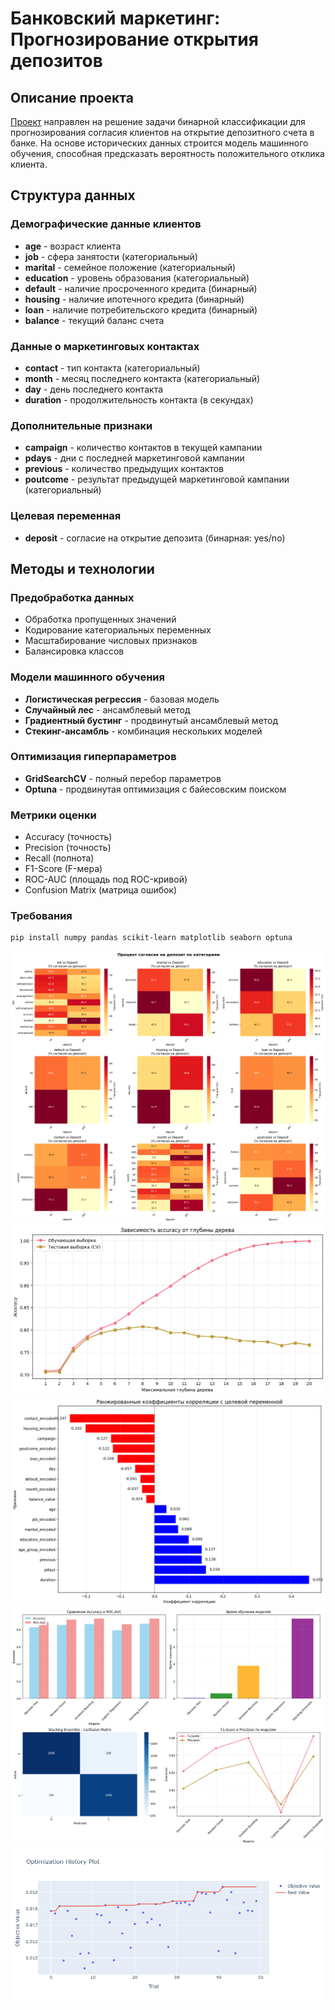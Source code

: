 # Банковский маркетинг: Прогнозирование открытия депозитов

## Описание проекта
[Проект](https://github.com/UlyanaGru/ML_project4/blob/master/ml_progect4.ipynb) направлен на решение задачи бинарной классификации для прогнозирования согласия клиентов на открытие депозитного счета в банке. На основе исторических данных строится модель машинного обучения, способная предсказать вероятность положительного отклика клиента.

## Структура данных

### Демографические данные клиентов
- **age** - возраст клиента
- **job** - сфера занятости (категориальный)
- **marital** - семейное положение (категориальный)
- **education** - уровень образования (категориальный)
- **default** - наличие просроченного кредита (бинарный)
- **housing** - наличие ипотечного кредита (бинарный)
- **loan** - наличие потребительского кредита (бинарный)
- **balance** - текущий баланс счета

### Данные о маркетинговых контактах
- **contact** - тип контакта (категориальный)
- **month** - месяц последнего контакта (категориальный)
- **day** - день последнего контакта
- **duration** - продолжительность контакта (в секундах)

### Дополнительные признаки
- **campaign** - количество контактов в текущей кампании
- **pdays** - дни с последней маркетинговой кампании
- **previous** - количество предыдущих контактов
- **poutcome** - результат предыдущей маркетинговой кампании (категориальный)

### Целевая переменная
- **deposit** - согласие на открытие депозита (бинарная: yes/no)

## Методы и технологии

### Предобработка данных
- Обработка пропущенных значений
- Кодирование категориальных переменных
- Масштабирование числовых признаков
- Балансировка классов

### Модели машинного обучения
- **Логистическая регрессия** - базовая модель
- **Случайный лес** - ансамблевый метод
- **Градиентный бустинг** - продвинутый ансамблевый метод
- **Стекинг-ансамбль** - комбинация нескольких моделей

### Оптимизация гиперпараметров
- **GridSearchCV** - полный перебор параметров
- **Optuna** - продвинутая оптимизация с байесовским поиском

### Метрики оценки
- Accuracy (точность)
- Precision (точность)
- Recall (полнота)
- F1-Score (F-мера)
- ROC-AUC (площадь под ROC-кривой)
- Confusion Matrix (матрица ошибок)

### Требования
```bash
pip install numpy pandas scikit-learn matplotlib seaborn optuna
```
![1](https://github.com/UlyanaGru/ML_project4/blob/master/pictures/percentage_consent.png)
![2](https://github.com/UlyanaGru/ML_project4/blob/master/pictures/DecisionTreeClassifier_accuracy.png)
![3](https://github.com/UlyanaGru/ML_project4/blob/master/pictures/correlation_coeff.png)
![4](https://github.com/UlyanaGru/ML_project4/blob/master/pictures/stacking.png)
![5](https://github.com/UlyanaGru/ML_project4/blob/master/pictures/optim_Optuna.png)
